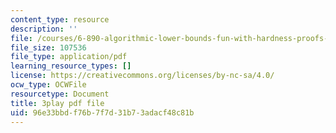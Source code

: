 ```yaml
---
content_type: resource
description: ''
file: /courses/6-890-algorithmic-lower-bounds-fun-with-hardness-proofs-fall-2014/96e33bbdf76b7f7d31b73adacf48c81b_P3YoIxiz6to.pdf
file_size: 107536
file_type: application/pdf
learning_resource_types: []
license: https://creativecommons.org/licenses/by-nc-sa/4.0/
ocw_type: OCWFile
resourcetype: Document
title: 3play pdf file
uid: 96e33bbd-f76b-7f7d-31b7-3adacf48c81b
---
```

